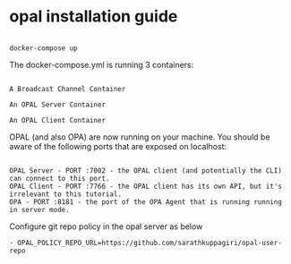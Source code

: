 # opal installation guide

```

docker-compose up
```

The docker-compose.yml is running 3 containers:

```

A Broadcast Channel Container

An OPAL Server Container

An OPAL Client Container
```

OPAL (and also OPA) are now running on your machine. You should be aware of the following ports that are exposed on localhost:

```

OPAL Server - PORT :7002 - the OPAL client (and potentially the CLI) can connect to this port.
OPAL Client - PORT :7766 - the OPAL client has its own API, but it's irrelevant to this tutorial.
OPA - PORT :8181 - the port of the OPA Agent that is running running in server mode.

```
Configure git repo policy in the opal server as below

```
- OPAL_POLICY_REPO_URL=https://github.com/sarathkuppagiri/opal-user-repo
```


